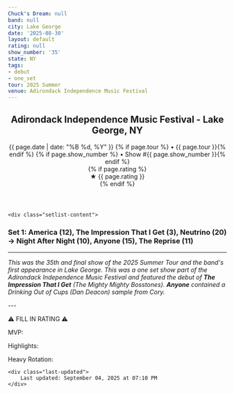 ```yaml
---
Chuck's Dream: null
band: null
city: Lake George
date: '2025-08-30'
layout: default
rating: null
show_number: '35'
state: NY
tags:
- debut
- one_set
tour: 2025 Summer
venue: Adirondack Independence Music Festival
---
```


<article class="show-card">
    <header class="show-header">
        <h1>Adirondack Independence Music Festival - Lake George, NY</h1>
        <div class="show-meta">
            {{ page.date | date: "%B %d, %Y" }}
            {% if page.tour %} • {{ page.tour }}{% endif %}
            {% if page.show_number %} • Show #{{ page.show_number }}{% endif %}
        </div>
        {% if page.rating %}
        <div class="show-rating">★ {{ page.rating }}</div>
        {% endif %}
    </header>
    
    <div class="setlist-content">
<h3 class="setlist-header"><strong>Set 1:</strong>  America (12), The Impression That I Get (3), <span class="jam-entry jam-tooltip jam-link" data-tooltip="<strong>Timing:</strong> 20:37<br><strong>Notes:</strong> A Duncan&#x27;s Uncle-esque groove that drifts through vocal pad trance, hits a sharp peak, and circles back with a low-key take on the earlier groove before building (impressively!) to -&gt; Night After Night.
" data-url="/jam-chart/?filter=Neutrino">Neutrino</span> (20) -> Night After Night (10), Anyone (15), The Reprise (11)</h3>
<hr class="section-divider">
<p class="show-notes"><em>This was the 35th and final show of the 2025 Summer Tour and the band's first appearance in Lake George. This was a one set show part of the Adirondack Independence Music Festival and featured the debut of <strong>The Impression That I Get</strong> (The Mighty Mighty Bosstones). <strong>Anyone</strong> contained a Drinking Out of Cups (Dan Deacon) sample from Cory.</em></p>
<p class="review-text">---</p>
<p class="review-text">⚠️ FILL IN RATING ⚠️</p>
<p class="review-text">MVP:</p>
<p class="review-text">Highlights:</p>
<p class="review-text">Heavy Rotation:</p>
    </div>
    
    <div class="last-updated">
        Last updated: September 04, 2025 at 07:10 PM
    </div>
</article>